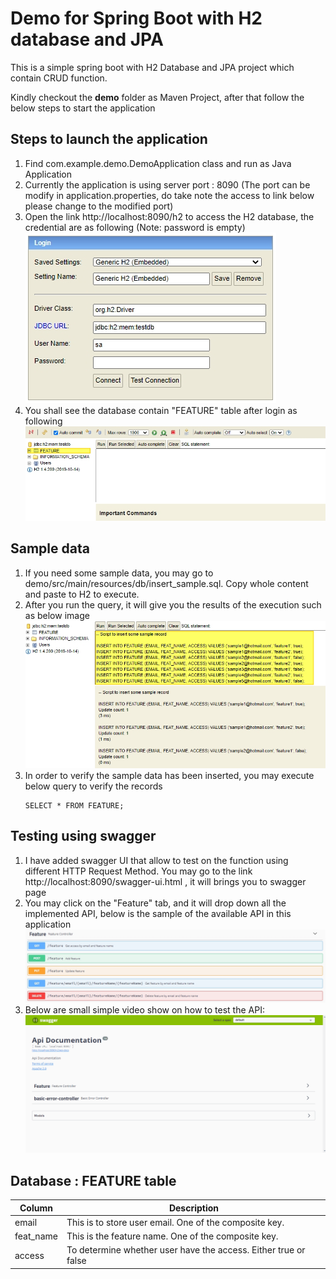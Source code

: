 # Demo for Spring Boot with H2 database and JPA

This is a simple spring boot with H2 Database and JPA project which contain CRUD function.

Kindly checkout the **demo** folder as Maven Project, after that follow the below steps to start the application

## Steps to launch the application
1. Find com.example.demo.DemoApplication class and run as Java Application
2. Currently the application is using server port : 8090 (The port can be modify in application.properties, do take note the access to link below please change to the modified port)
3. Open the link http://localhost:8090/h2 to access the H2 database, the credential are as following (Note: password is empty)
   ![alt text](https://github.com/shiangyoung/moneylion/blob/main/images/h2_credential.jpg?raw=true)
4. You shall see the database contain "FEATURE" table after login as following
   ![alt text](https://github.com/shiangyoung/moneylion/blob/main/images/h2_after_login.jpg?raw=true)
   
## Sample data
1. If you need some sample data, you may go to demo/src/main/resources/db/insert_sample.sql. Copy whole content and paste to H2 to execute.
2. After you run the query, it will give you the results of the execution such as below image
   ![alt text](https://github.com/shiangyoung/moneylion/blob/main/images/h2_execute.jpg?raw=true)
3. In order to verify the sample data has been inserted, you may execute below query to verify the records
   ```
   SELECT * FROM FEATURE;
   ```
   
## Testing using swagger
1. I have added swagger UI that allow to test on the function using different HTTP Request Method. You may go to the link http://localhost:8090/swagger-ui.html , it will brings you to swagger page
2. You may click on the "Feature" tab, and it will drop down all the implemented API, below is the sample of the available API in this application
   ![alt text](https://github.com/shiangyoung/moneylion/blob/main/images/swagger_page.jpg?raw=true)
3. Below are small simple video show on how to test the API:
   ![alt text](https://github.com/shiangyoung/moneylion/blob/main/images/swaggerTutorial.gif?raw=true)

## Database : FEATURE table
Column | Description |
--- | --- | 
email | This is to store user email. One of the composite key. | 
feat_name | This is the feature name. One of the composite key. | 
access | To determine whether user have the access. Either true or false | 
